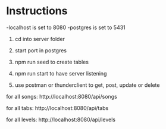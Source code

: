 # Instructions

-localhost is set to 8080
-postgres is set to 5431

1. cd into server folder

2. start port in postgres

3. npm run seed to create tables

4. npm run start to have server listening

5. use postman or thunderclient to get, post, update or delete

for all songs:
http://localhost:8080/api/songs

for all tabs:
http://localhost:8080/api/tabs

for all levels:
http://localhost:8080/api/levels
